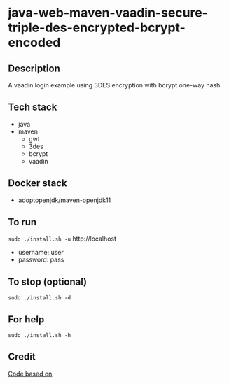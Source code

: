 # java-web-maven-vaadin-secure-triple-des-encrypted-bcrypt-encoded

## Description
A vaadin login example using
3DES encryption with bcrypt
one-way hash.

## Tech stack
- java
- maven
  - gwt
  - 3des
  - bcrypt
  - vaadin

## Docker stack
- adoptopenjdk/maven-openjdk11

## To run
`sudo ./install.sh -u`
http://localhost
- username: user
- password: pass

## To stop (optional)
`sudo ./install.sh -d`

## For help
`sudo ./install.sh -h`

## Credit
[Code based on](https://examples.javacodegeeks.com/enterprise-java/vaadin/vaadin-login-example/)
